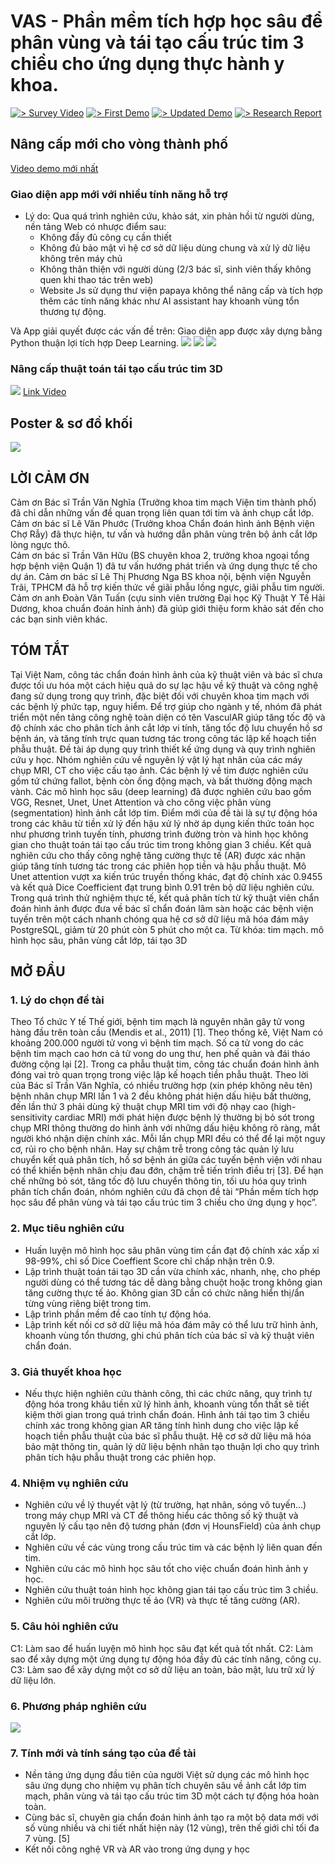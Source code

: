 # VAS - Phần mềm tích hợp học sâu để phân vùng và tái tạo cấu trúc tim 3 chiều cho ứng dụng thực hành y khoa.
[![> Survey Video](https://img.shields.io/badge/Survey%20Video-blue)](https://www.youtube.com/watch?v=pJzWQ4DopQY)
[![> First Demo](https://img.shields.io/badge/First%20Demo-red)](https://youtu.be/r-55GCIwjAo)
[![> Updated Demo](https://img.shields.io/badge/Updated%20Demo-yellow)](https://youtu.be/_2katMerd64)
[![> Research Report](https://img.shields.io/badge/Research%20Report-black)](https://github.com/VISEF-ISEF-team/VascuIAR/blob/main/static/BCKH.pdf)

## Nâng cấp mới cho vòng thành phố

[Video demo mới nhất](https://youtu.be/ssdXmd1ua2c?si=EiynVL32P7t3Hdm3)
### Giao diện app mới với nhiều tính năng hỗ trợ
- Lý do: Qua quá trình nghiên cứu, khảo sát, xin phản hồi từ người dùng, nền tảng Web có nhược điểm sau:
    - Không đầy đủ công cụ cần thiết
    - Không đủ bảo mật vì hệ cơ sở dữ liệu dùng chung và xử lý dữ liệu không trên máy chủ
    - Không thân thiện với người dùng (2/3 bác sĩ, sinh viên thấy không quen khi thao tác trên web)
    - Website Js sử dụng thư viện papaya không thể nâng cấp và tích hợp thêm các tính năng khác như AI assistant hay khoanh vùng tổn thương tự động.

Và App giải quyết được các vấn đề trên:
Giao diện app được xây dựng bằng Python thuận lợi tích hợp Deep Learning.
![](imgs/GUIapp1.png)
![](imgs/GUIapp2.png)
![](imgs/GUIapp3.png)

### Nâng cấp thuật toán tái tạo cấu trúc tim 3D
![](imgs/GUIapp4.png)
[Link Video](https://youtu.be/_2katMerd64?si=ygL-vjjW1J7cRJSX)

## Poster & sơ đồ khối
![](Poster.png)

## LỜI CẢM ƠN
Cảm ơn Bác sĩ Trần Văn Nghĩa (Trưởng khoa tim mạch Viện tim thành phố) đã chỉ dẫn những vấn đề quan trọng liên quan tới tim và ảnh chụp cắt lớp.
Cảm ơn bác sĩ Lê Văn Phước (Trưởng khoa Chẩn đoán hình ảnh Bệnh viện Chợ Rẫy) đã thực hiện, tư vấn và hướng dẫn phân vùng trên bộ ảnh cắt lớp lòng ngực thô.  
Cảm ơn bác sĩ Trần Văn Hữu (BS chuyên khoa 2, trưởng khoa ngoại tổng hợp bệnh viện Quận 1) đã tư vấn hướng phát triển và ứng dụng thực tế cho dự án.
Cảm ơn bác sĩ Lê Thị Phương Nga BS khoa nội, bệnh viện Nguyễn Trãi, TPHCM đã hỗ trợ kiến thức về giãi phẫu lồng ngực, giãi phẫu tim người.
Cảm ơn anh Đoàn Văn Tuấn (cựu sinh viên trường Đại học Kỹ Thuật Y Tế Hải Dương, khoa chuẩn đoán hỉnh ảnh) đã giúp giới thiệu form khảo sát đến cho các bạn sinh viên khác.  
## TÓM TẮT
Tại Việt Nam, công tác chẩn đoán hình ảnh của kỹ thuật viên và bác sĩ chưa được tối ưu hóa một cách hiệu quả do sự lạc hậu về kỹ thuật và công nghệ đang sử dụng trong quy trình, đặc biệt đối với chuyên khoa tim mạch với các bệnh lý phức tạp, nguy hiểm. Để trợ giúp cho ngành y tế, nhóm đã phát triển một nền tảng công nghệ toàn diện có tên VasculAR giúp tăng tốc độ và độ chính xác cho phân tích ảnh cắt lớp vi tính, tăng tốc độ lưu chuyển hồ sơ bệnh án, và tăng tính trực quan tương tác trong công tác lập kế hoạch tiền phẫu thuật. Đề tài áp dụng quy trình thiết kế ứng dụng và quy trình nghiên cứu y học. Nhóm nghiên cứu về nguyên lý vật lý hạt nhân của các máy chụp MRI, CT cho việc cấu tạo ảnh. Các bệnh lý về tim được nghiên cứu gồm tứ chứng fallot, bệnh còn ống động mạch, và bất thường động mạch vành. Các mô hình học sâu (deep learning) đã được nghiên cứu bao gồm VGG, Resnet, Unet, Unet Attention và cho công việc phân vùng (segmentation) hình ảnh cắt lớp tim. Điểm mới của đề tài là sự tự động hóa trong các khâu từ tiền xử lý đến hậu xử lý nhờ áp dụng kiến thức toán học như phương trình tuyến tính, phương trình đường tròn và hình học không gian cho thuật toán tái tạo cấu trúc tim trong không gian 3 chiều. Kết quả nghiên cứu cho thấy công nghệ tăng cường thực tế (AR) được xác nhận giúp tăng tính tương tác trong các phiên họp tiền và hậu phẫu thuật. Mô Unet attention vượt xa kiến trúc truyền thống khác, đạt độ chính xác 0.9455 và kết quả Dice Coefficient đạt trung bình 0.91 trên bộ dữ liệu nghiên cứu. Trong quá trình thử nghiệm thực tế, kết quả phân tích từ kỹ thuật viên chẩn đoán hình ảnh được đưa về bác sĩ chẩn đoán lâm sàn hoặc các bệnh viện tuyến trên một cách nhanh chóng qua hệ cơ sở dữ liệu mã hóa đám mây PostgreSQL, giảm từ 20 phút còn 5 phút cho một ca.
Từ khóa: tim mạch. mô hình học sâu, phân vùng cắt lớp, tái tạo 3D

## MỞ ĐẦU
### 1. Lý do chọn đề tài
Theo Tổ chức Y tế Thế giới, bệnh tim mạch là nguyên nhân gây tử vong hàng đầu trên toàn cầu (Mendis et al., 2011) [1]. Theo thống kê, Việt Nam có khoảng 200.000 người tử vong vì bệnh tim mạch. Số ca tử vong do các bệnh tim mạch cao hơn cả tử vong do ung thư, hen phế quản và đái tháo đường cộng lại [2]. Trong ca phẫu thuật tim, công tác chuẩn đoán hình ảnh đóng vai trò quan trọng trong việc lập kế hoạch tiền phẫu thuật. 
Theo lời của Bác sĩ Trần Văn Nghĩa, có nhiều trường hợp (xin phép không nêu tên) bệnh nhân chụp MRI lần 1 và 2 đều không phát hiện dấu hiệu bất thường, đến lần thứ 3 phải dùng kỹ thuật chụp MRI tim với độ nhạy cao (high-sensitivity cardiac MRI) mới phát hiện được bệnh lý thường bị bỏ sót trong chụp MRI thông thường do hình ảnh với những dấu hiệu không rõ ràng, mắt người khó nhận diện chính xác. Mỗi lần chụp MRI đều có thể để lại một nguy cơ, rủi ro cho bệnh nhân. Hay sự chậm trễ trong công tác quản lý lưu chuyển kết quả phân tích, hồ sơ bệnh án giữa các tuyến bệnh viện với nhau có thể khiến bệnh nhân chịu đau đớn, chậm trễ tiến trình điều trị [3]. Để hạn chế những bỏ sót, tăng tốc độ lưu chuyển thông tin, tối ưu hóa quy trình phân tích chẩn đoán, nhóm nghiên cứu đã chọn đề tài “Phần mềm tích hợp học sâu để phân vùng và tái tạo cấu trúc tim 3 chiều cho ứng dụng y học”.
### 2. Mục tiêu nghiên cứu
- Huấn luyện mô hình học sâu phân vùng tim cần đạt độ chính xác xấp xỉ 98-99%, chỉ số Dice Coeffient Score chỉ chấp nhận trên 0.9.
- Lập trình thuật toán tái tạo 3D cần vừa chính xác, nhanh, nhẹ, cho phép người dùng có thể tương tác dễ dàng bằng chuột hoặc trong không gian tăng cường thực tế ảo. Không gian 3D cần có chức năng hiển thị/ẩn từng vùng riêng biệt trong tim.
- Lập trình phần mềm đề cao tính tự động hóa.
- Lập trình kết nối cơ sở dữ liệu mã hóa đám mây có thể lưu trữ hình ảnh, khoanh vùng tổn thương, ghi chú phân tích của bác sĩ và kỹ thuật viên chẩn đoán.
### 3. Giả thuyết khoa học
- Nếu thực hiện nghiên cứu thành công, thì các chức năng, quy trình tự động hóa trong khâu tiền xử lý hình ảnh, khoanh vùng tổn thất sẽ tiết kiệm thời gian trong quá trình chẩn đoán. Hình ảnh tái tạo tim 3 chiều chính xác trong không gian AR tăng tính hình dung cho việc lập kế hoạch tiền phẫu thuật của bác sĩ phẫu thuật. Hệ cơ sở dữ liệu mã hóa bảo mật thông tin, quản lý dữ liệu bệnh nhân tạo thuận lợi cho quy trình phân tích hậu phẫu thuật trong các phiên họp.
### 4. Nhiệm vụ nghiên cứu
- Nghiên cứu về lý thuyết vật lý (từ trường, hạt nhân, sóng vô tuyến…) trong máy chụp MRI và CT để thông hiểu các thông số kỹ thuật và nguyên lý cấu tạo nên độ tương phản (đơn vị HounsField) của ảnh chụp cắt lớp.
- Nghiên cứu về các vùng trong cấu trúc tim và các bệnh lý liên quan đến tim.
- Nghiên cứu các mô hình học sâu tốt cho việc chuẩn đoán hình ảnh y học.
- Nghiên cứu thuật toán hình học không gian tái tạo cấu trúc tim 3 chiều.
- Nghiên cứu môi trường thực tế ảo (VR) và thực tế tăng cường (AR).
### 5. Câu hỏi nghiên cứu
C1: Làm sao để huấn luyện mô hình học sâu đạt kết quả tốt nhất.
C2: Làm sao để xây dựng một ứng dụng tự động hóa đầy đủ các tính năng, công cụ. 
C3: Làm sao để xây dựng một cơ sở dữ liệu an toàn, bảo mật, lưu trữ xử lý dữ liệu lớn.
### 6. Phương pháp nghiên cứu
![](quytrinh.jpeg)

### 7. Tính mới và tính sáng tạo của đề tài
- Nền tảng ứng dụng đầu tiên của người Việt sử dụng các mô hình học sâu ứng dụng cho 
nhiệm vụ phân tích chuyên sâu về ảnh cắt lớp tim mạch, phân vùng và tái tạo cấu trúc 
tim 3D một cách tự động hóa hoàn toàn.
- Cùng bác sĩ, chuyên gia chẩn đoán hinh ảnh tạo ra một bộ data mới với số vùng nhiều 
và chi tiết nhất hiện này (12 vùng), trên thế giới chỉ tối đa 7 vùng. [5]
- Kết nối công nghệ VR và AR vào trong ứng dụng y học